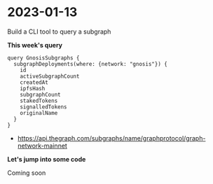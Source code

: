 # 2023-01-13
Build a CLI tool to query a subgraph

**This week's query**

``` gql
query GnosisSubgraphs {
  subgraphDeployments(where: {network: "gnosis"}) {
    id
    activeSubgraphCount
    createdAt
    ipfsHash
    subgraphCount
    stakedTokens
    signalledTokens
    originalName
  }
}
```
* https://api.thegraph.com/subgraphs/name/graphprotocol/graph-network-mainnet

**Let's jump into some code**

Coming soon
